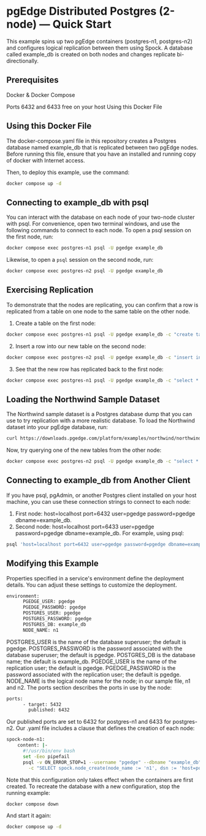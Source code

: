 # pgEdge Distributed Postgres (2-node) — Quick Start

This example spins up two pgEdge containers (postgres-n1, postgres-n2) and configures logical replication between them using Spock. A database called example_db is created on both nodes and changes replicate bi-directionally.

## Prerequisites

Docker & Docker Compose

Ports 6432 and 6433 free on your host
Using this Docker File


## Using this Docker File
The docker-compose.yaml file in this repository creates a Postgres database named example_db that is replicated between two pgEdge nodes. Before running this file, ensure that you have an installed and running copy of docker with Internet access.

Then, to deploy this example, use the command:
```sh
docker compose up -d
```

## Connecting to example_db with psql
You can interact with the database on each node of your two-node cluster with psql. For convenience, open two terminal windows, and use the following commands to connect to each node. To open a psql session on the first node, run:

```sh
docker compose exec postgres-n1 psql -U pgedge example_db
```

Likewise, to open a `psql` session on the second node, run:
```sh
docker compose exec postgres-n2 psql -U pgedge example_db
```

## Exercising Replication
To demonstrate that the nodes are replicating, you can confirm that a row is replicated from a table on one node to the same table on the other node.

1. Create a table on the first node:
```sh
docker compose exec postgres-n1 psql -U pgedge example_db -c "create table example (id int primary key, data text);"
```
2. Insert a row into our new table on the second node:
```sh
docker compose exec postgres-n2 psql -U pgedge example_db -c "insert into example (id, data) values (1, 'Hello, pgEdge!');"
```
3. See that the new row has replicated back to the first node:
```sh
docker compose exec postgres-n1 psql -U pgedge example_db -c "select * from example;"
```

## Loading the Northwind Sample Dataset
The Northwind sample dataset is a Postgres database dump that you can use to try replication with a more realistic database. To load the Northwind dataset into your pgEdge database, run:

```sh
curl https://downloads.pgedge.com/platform/examples/northwind/northwind.sql | docker compose exec -T postgres-n1 psql -U pgedge example_db
```

Now, try querying one of the new tables from the other node:

```sh
docker compose exec postgres-n2 psql -U pgedge example_db -c "select * from northwind.shippers"
```

## Connecting to example_db from Another Client
If you have psql, pgAdmin, or another Postgres client installed on your host machine, you can use these connection strings to connect to each node:

1. First node: host=localhost port=6432 user=pgedge password=pgedge dbname=example_db.
2. Second node: host=localhost port=6433 user=pgedge password=pgedge dbname=example_db.
For example, using psql:

```sh
psql 'host=localhost port=6432 user=pgedge password=pgedge dbname=example_db'
```

## Modifying this Example
Properties specified in a service's environment define the deployment details. You can adjust these settings to customize the deployment.

```sh
environment:
      PGEDGE_USER: pgedge
      PGEDGE_PASSWORD: pgedge
      POSTGRES_USER: pgedge
      POSTGRES_PASSWORD: pgedge
      POSTGRES_DB: example_db
      NODE_NAME: n1
```
POSTGRES_USER is the name of the database superuser; the default is pgedge.
POSTGRES_PASSWORD is the password associated with the database superuser; the default is pgedge.
POSTGRES_DB is the database name; the default is example_db.
PGEDGE_USER is the name of the replication user; the default is pgedge.
PGEDGE_PASSWORD is the password associated with the replication user; the default is pgedge.
NODE_NAME is the logical node name for the node; in our sample file, n1 and n2.
The ports section describes the ports in use by the node:      
```sh
ports:
      - target: 5432
        published: 6432
```



Our published ports are set to 6432 for postgres-n1 and 6433 for postgres-n2.
Our .yaml file includes a clause that defines the creation of each node:
```sh
spock-node-n1:
    content: |-
      #!/usr/bin/env bash
      set -Eeo pipefail
      psql -v ON_ERROR_STOP=1 --username "pgedge" --dbname "example_db" \
        -c "SELECT spock.node_create(node_name := 'n1', dsn := 'host=postgres-n1 port=5432 dbname=example_db user=pgedge password=pgedge');"
```
Note that this configuration only takes effect when the containers are first created. To recreate the database with a new configuration, stop the running example:

```sh
docker compose down
```

And start it again:

```sh
docker compose up -d
```
